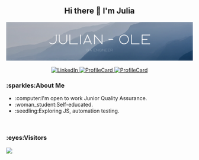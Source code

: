 <H2 align="center">Hi there 👋  I'm Julia</H2>

![header](https://github.com/julian-ole/profile-card-ui/blob/master/public/images/header2.jpg)


<div id="badges" align="center">
  <a href="https://www.linkedin.com/in/olegovna/">
    <img src="https://img.shields.io/badge/LinkedIn-blue?style=flat-square&logo=linkedin&logoColor=white" alt="LinkedIn"/>
  </a>
 <a href="https://julian-ole.github.io/">
    <img src="https://img.shields.io/badge/ProfileCard-%233E5F8A?style=flat-square&logo=Profile&logoColor=white" alt="ProfileCard"/>
 </a>
  <a href="https://t.me/julian_ole">
    <img src="https://img.shields.io/badge/Telegram-informational?style=flat-square&logo=telegram&logoColor=white" alt="ProfileCard"/>
 </a>
</div>


<div id="about-me">
<h3>:sparkles:About Me</h3>

<ul>
  <li>:computer:I'm open to work Junior Quality Assurance.</li>
  <li>:woman_student:Self-educated.</li>
  <li>:seedling:Exploring JS, automation testing.</li>
</ul>
</div>
<br>

<div id="visitors">
<h3>:eyes:Visitors</h3> 
<a href="https://visitorbadge.io/status?path=https%3A%2F%2Fgithub.com%2Fjulian-ole%2Fjulian-ole%2F"><img src="https://api.visitorbadge.io/api/visitors?path=https%3A%2F%2Fgithub.com%2Fjulian-ole%2Fjulian-ole%2F&label=Visitors&labelColor=%23d9e3f0&countColor=%23263759&style=flat-square&labelStyle=none" /></a>
 </div>
 

